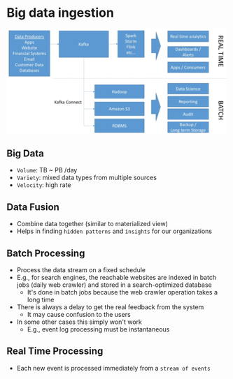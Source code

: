 # Big data ingestion

![Big Data Ingestion](images/big-data-ingestion.png)

## Big Data

- `Volume`: TB ~ PB /day
- `Variety`: mixed data types from multiple sources
- `Velocity`: high rate

## Data Fusion

- Combine data together (similar to materialized view)
- Helps in finding `hidden patterns` and `insights` for our organizations

## Batch Processing

- Process the data stream on a fixed schedule
- E.g., for search engines, the reachable websites are indexed in batch jobs (daily web crawler) and stored in a search-optimized database
  - It's done in batch jobs because the web crawler operation takes a long time
- There is always a delay to get the real feedback from the system
  - It may cause confusion to the users
- In some other cases this simply won't work
  - E.g., event log processing must be instantaneous

## Real Time Processing

- Each new event is processed immediately from a `stream of events`
